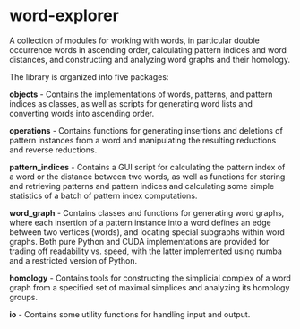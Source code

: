 # word-explorer 

A collection of modules for working with words, in particular double occurrence words in ascending order, calculating pattern indices and word distances, and constructing and analyzing word graphs and their homology.

The library is organized into five packages:

**objects** - Contains the implementations of words, patterns, and pattern indices as classes, as well as scripts for generating word lists and converting words into ascending order.

**operations** - Contains functions for generating insertions and deletions of pattern instances from a word and manipulating the resulting reductions and reverse reductions. 

**pattern_indices** - Contains a GUI script for calculating the pattern index of a word or the distance between two words, as well as functions for storing and retrieving patterns and pattern indices and calculating some simple statistics of a batch of pattern index computations. 

**word_graph** - Contains classes and functions for generating word graphs, where each insertion of a pattern instance into a word defines an edge between two vertices (words), and locating special subgraphs within word graphs. Both pure Python and CUDA implementations are provided for trading off readability vs. speed, with the latter implemented using numba and a restricted version of Python.

**homology** - Contains tools for constructing the simplicial complex of a word graph from a specified set of maximal simplices and analyzing its homology groups.

**io** - Contains some utility functions for handling input and output.